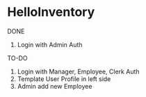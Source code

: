 # HelloInventory
DONE
1. Login with Admin Auth

TO-DO
1. Login with Manager, Employee, Clerk Auth
2. Template User Profile in left side
3. Admin add new Employee
